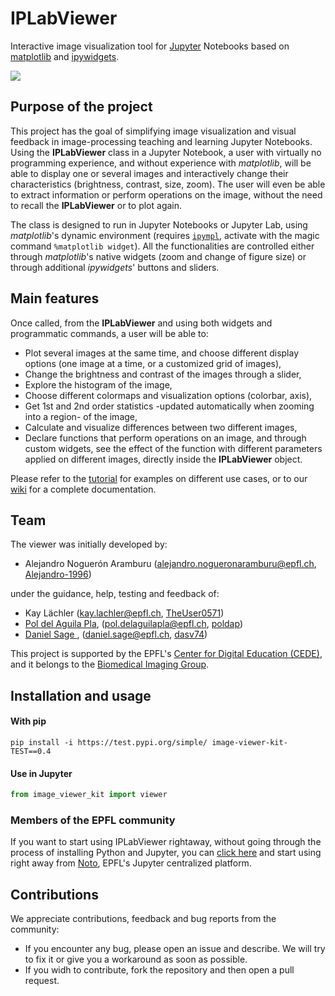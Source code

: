 # IPLabViewer

Interactive image visualization tool for [Jupyter](https://jupyter.org/) Notebooks based on [matplotlib](https://matplotlib.org/) and [ipywidgets](https://ipywidgets.readthedocs.io/en/latest/). 

![](IPLabsJupyter_banner.gif)

## Purpose of the project
This project has the goal of simplifying image visualization and visual feedback in image-processing teaching and learning Jupyter Notebooks. Using the **IPLabViewer** class in a Jupyter Notebook, a user with virtually no programming experience, and without experience with *matplotlib*, will be able to display one or several images and interactively change their characteristics (brightness, contrast, size, zoom). The user will even be able to extract information or perform operations on the image, without the need to recall the **IPLabViewer** or to plot again.  

The class is designed to run in Jupyter Notebooks or Jupyter Lab, using *matplotlib*'s dynamic environment (requires [`ipympl`](https://github.com/matplotlib/ipympl), activate with the magic command `%matplotlib widget`). All the functionalities are controlled either through *matplotlib*'s native widgets (zoom and change of figure size) or through additional *ipywidgets*' buttons and sliders. 

<!---
See the [requirements.txt]() file for more details on the necessary libraries and its versions.
-->

## Main features 
Once called, from the **IPLabViewer** and using both widgets and programmatic commands, a user will be able to:

* Plot several images at the same time, and choose different display options (one image at a time, or a customized grid of images),
* Change the brightness and contrast of the images through a slider,
* Explore the histogram of the image,
* Choose different colormaps and visualization options (colorbar, axis), 
* Get 1st and 2nd order statistics -updated automatically when zooming into a region- of the image,
* Calculate and visualize differences between two different images,
* Declare functions that perform operations on an image, and through custom widgets, see the effect of the function with different parameters applied on different images, directly inside the **IPLabViewer** object. 

Please refer to the [tutorial](./source/IPLabViewer_Tutorial.ipynb) for examples on different use cases, or to our [wiki](https://github.com/Biomedical-Imaging-Group/IPLabImageViewer/wiki/Python-IPLabViewer()-Class) for a complete documentation.  

## Team 
The viewer was initially developed by:
* Alejandro Noguerón Aramburu (alejandro.nogueronaramburu@epfl.ch, [Alejandro-1996](https://github.com/Alejandro-1996))

under the guidance, help, testing and feedback of:
* Kay Lächler (kay.lachler@epfl.ch, [TheUser0571](https://github.com/TheUser0571))
* [Pol del Aguila Pla](https://poldap.github.io), (pol.delaguilapla@epfl.ch, [poldap](https://github.com/poldap))
* [Daniel Sage ](http://bigwww.epfl.ch/sage/index.html), (daniel.sage@epfl.ch, [dasv74](https://github.com/dasv74))

This project is supported by the EPFL's [Center for Digital Education (CEDE)](https://www.epfl.ch/education/educational-initiatives/cede/), and it belongs to the [Biomedical Imaging Group](http://bigwww.epfl.ch/).

## Installation and usage
#### With pip
```
pip install -i https://test.pypi.org/simple/ image-viewer-kit-TEST==0.4
```
#### Use in Jupyter 
```python
from image_viewer_kit import viewer
```
<!-- The easiest way to start using the class is to download the [lib](./source/lib/) directory, place it in the same directory as your notebook, and include the following lines in a cell of your notebook:
```python
%matplotlib widget

from lib.iplabs import IPLabViewer as viewer
```

If you want to keep the `iplabs.py` file in a separate location, you can import it with the following lines:
```python
%matplotlib widget

import sys  
sys.path.insert(0, PATH)
from iplabs import IPLabViewer as viewer
```
 -->
### Members of the EPFL community

If you want to start using IPLabViewer rightaway, without going through the process of installing Python and Jupyter, you can [click here](https://noto.epfl.ch/hub/user-redirect/git-pull?repo=https%3A%2F%2Fgithub.com%2FBiomedical-Imaging-Group%2FIPLabImageViewer&urlpath=tree%2FIPLabImageViewer%2FIPLabViewer_Tutorial.ipynb&branch=master) and start using right away from [Noto](https://www.epfl.ch/education/educational-initiatives/cede/digitaltools/noto/), EPFL's Jupyter centralized platform.

## Contributions

We appreciate contributions, feedback and bug reports from the community:
* If you encounter any bug, please open an issue and describe. We will try to fix it or give you a workaround as soon as possible. 
* If you widh to contribute, fork the repository and then open a pull request. 
